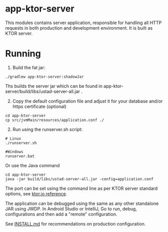 
# app-ktor-server

This modules contains server application, responsible for handling all HTTP requests 
in both production and development environment. It is built as KTOR server.

# Running

1. Build the fat jar:
```
./gradlew app-ktor-server:shadowJar
```
Ths builds the server jar which can be found in app-ktor-server/build/libs/ustad-server-all.jar .

2. Copy the default configuration file and adjust it for your database and/or https certificate (optional)

```
cd app-ktor-server
cp src/jvmMain/resources/application.conf ./
```

2. Run using the runserver.sh script:

```
# Linux
./runserver.sh

#Windows
runserver.bat
```

Or use the Java command
```
cd app-ktor-server
java -jar build/libs/ustad-server-all.jar -config=application.conf
```

The port can be set using the command line as per KTOR server standard options, see
[ktor.io reference](https://ktor.io/docs/configurations.html#command-line).

The application can be debugged using the same as any other standalone JAR using JWDP. In Android
Studio or IntelliJ, Go to  run, debug, configurations and then add a "remote" configuration.

See [INSTALL.md](../INSTALL.md) for recommendations on production configuration.
